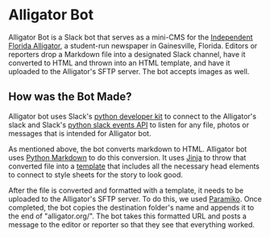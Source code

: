 # Alligator Bot

Alligator Bot is a Slack bot that serves as a mini-CMS for the [Independent Florida Alligator](http://www.alligator.org/), a student-run newspaper in Gainesville, Florida. Editors or reporters drop a Markdown file into a designated Slack channel, have it converted to HTML and thrown into an HTML template, and have it uploaded to the Alligator's SFTP server. The bot accepts images as well. 

## How was the Bot Made?

Alligator bot uses Slack's [python developer kit](https://github.com/slackapi/python-slackclient) to connect to the Alligator's slack and Slack's [python slack events API](https://github.com/slackapi/python-slack-events-api) to listen for any file, photos or messages that is intended for Alligator bot.

As mentioned above, the bot converts markdown to HTML. Alligator bot uses [Python Markdown](https://python-markdown.github.io/) to do this conversion. It uses [Jinja](http://jinja.pocoo.org/) to throw that converted file into a [template](https://github.com/weimer-coders/alligator-bot/blob/master/templates/template.html) that includes all the necessary head elements to connect to style sheets for the story to look good. 

After the file is converted and formatted with a template, it needs to be uploaded to the Alligator's SFTP server. To do this, we used [Paramiko](http://www.paramiko.org/). Once completed, the bot copies the destination folder's name and appends it to the end of "alligator.org/". The bot takes this formatted URL and posts a message to the editor or reporter so that they see that everything worked.
